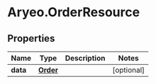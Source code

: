# Aryeo.OrderResource

## Properties
Name | Type | Description | Notes
------------ | ------------- | ------------- | -------------
**data** | [**Order**](Order.md) |  | [optional] 
